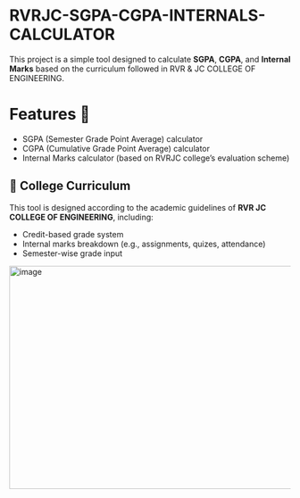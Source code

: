 # RVRJC-SGPA-CGPA-INTERNALS-CALCULATOR

This project is a simple tool designed to calculate **SGPA**, **CGPA**, and **Internal Marks** based on the curriculum followed in RVR & JC COLLEGE OF ENGINEERING.

# Features 🚀
- SGPA (Semester Grade Point Average) calculator
- CGPA (Cumulative Grade Point Average) calculator
- Internal Marks calculator (based on RVRJC college’s evaluation scheme)

## 🏫 College Curriculum

This tool is designed according to the academic guidelines of **RVR JC COLLEGE OF ENGINEERING**, including:

- Credit-based grade system
- Internal marks breakdown (e.g., assignments, quizes, attendance)
- Semester-wise grade input
<img width="719" height="400" alt="image" src="https://github.com/user-attachments/assets/c77b7c91-dbcd-4a23-9eeb-b0eab02a8010" />
